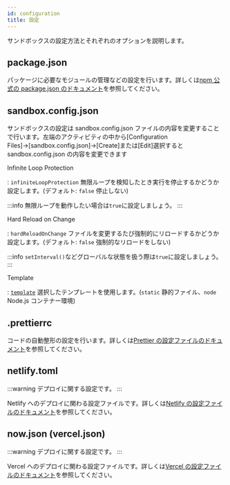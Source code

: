 ```yaml
---
id: configuration
title: 設定
---
```


サンドボックスの設定方法とそれぞれのオプションを説明します。

## package.json

パッケージに必要なモジュールの管理などの設定を行います。詳しくは[npm 公式の package.json のドキュメント](https://docs.npmjs.com/files/package.json)を参照してください。

## sandbox.config.json

サンドボックスの設定は sandbox.config.json ファイルの内容を変更することで行います。左端のアクティビティの中から[Configuration Files]→[sandbox.config.json]→[Create]または[Edit]選択すると sandbox.config.json の内容を変更できます

Infinite Loop Protection

: `infiniteLoopProtection`
無限ループを検知したとき実行を停止するかどうか設定します。(デフォルト: `false` 停止しない)

:::info
無限ループを動作したい場合は`true`に設定しましょう。
:::

Hard Reload on Change

: `hardReloadOnChange`
ファイルを変更するたび強制的にリロードするかどうか設定します。(デフォルト: `false` 強制的なリロードをしない)

:::info
`setInterval()`などグローバルな状態を扱う際は`true`に設定しましょう。
:::

Template

: [`template`](https://github.com/codesandbox/codesandbox-importers/blob/97d52141aa025ac7baf83b9574a9e5ae4f771df7/packages/types/index.d.ts#L38-L65)
選択したテンプレートを使用します。(`static` 静的ファイル、`node` Node.js コンテナー環境)

## .prettierrc

コードの自動整形の設定を行います。詳しくは[Prettier の設定ファイルのドキュメント](https://prettier.io/docs/en/configuration.html)を参照してください。

## netlify.toml

:::warning
デプロイに関する設定です。
:::

Netlify へのデプロイに関わる設定ファイルです。詳しくは[Netlify の設定ファイルのドキュメント](https://docs.netlify.com/configure-builds/file-based-configuration/)を参照してください。

## now.json (vercel.json)

:::warning
デプロイに関する設定です。
:::

Vercel へのデプロイに関わる設定ファイルです。詳しくは[Vercel の設定ファイルのドキュメント](https://vercel.com/docs/configuration)を参照してください。
